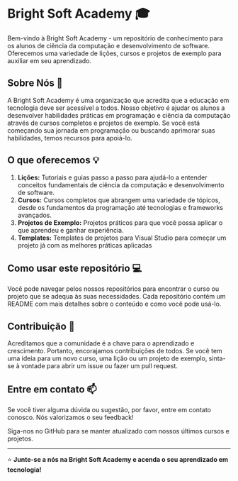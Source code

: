 # Bright Soft Academy :mortar_board:

Bem-vindo à Bright Soft Academy - um repositório de conhecimento para os alunos de ciência da computação e desenvolvimento de software. Oferecemos uma variedade de lições, cursos e projetos de exemplo para auxiliar em seu aprendizado.

## Sobre Nós :book:

A Bright Soft Academy é uma organização que acredita que a educação em tecnologia deve ser acessível a todos. Nosso objetivo é ajudar os alunos a desenvolver habilidades práticas em programação e ciência da computação através de cursos completos e projetos de exemplo. Se você está começando sua jornada em programação ou buscando aprimorar suas habilidades, temos recursos para apoiá-lo.

## O que oferecemos :bulb:

1. **Lições:** Tutoriais e guias passo a passo para ajudá-lo a entender conceitos fundamentais de ciência da computação e desenvolvimento de software.
2. **Cursos:** Cursos completos que abrangem uma variedade de tópicos, desde os fundamentos da programação até tecnologias e frameworks avançados.
3. **Projetos de Exemplo:** Projetos práticos para que você possa aplicar o que aprendeu e ganhar experiência.
4. **Templates:** Templates de projetos para Visual Studio para começar um projeto já com as melhores práticas aplicadas

## Como usar este repositório :computer:

Você pode navegar pelos nossos repositórios para encontrar o curso ou projeto que se adequa às suas necessidades. Cada repositório contém um README com mais detalhes sobre o conteúdo e como você pode usá-lo.

## Contribuição :handshake:

Acreditamos que a comunidade é a chave para o aprendizado e crescimento. Portanto, encorajamos contribuições de todos. Se você tem uma ideia para um novo curso, uma lição ou um projeto de exemplo, sinta-se à vontade para abrir um issue ou fazer um pull request.

## Entre em contato :mailbox:

Se você tiver alguma dúvida ou sugestão, por favor, entre em contato conosco. Nós valorizamos o seu feedback!

Siga-nos no GitHub para se manter atualizado com nossos últimos cursos e projetos. 

---

:star: **Junte-se a nós na Bright Soft Academy e acenda o seu aprendizado em tecnologia!**

